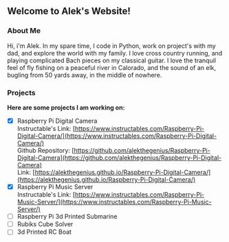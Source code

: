## Welcome to Alek's Website!

### About Me

Hi, i'm Alek. In my spare time, I code in Python, work on project's with my dad, and explore the world with my family. I love cross country running, and playing complicated Bach pieces on my classical guitar.  I love the tranquil feel of fly fishing on a peaceful river in Calorado, and the sound of an elk, bugling from 50 yards away, in the middle of nowhere.

### Projects

**Here are some projects I am working on:**

- [x] Raspberry Pi Digital Camera \
Instructable's Link: [https://www.instructables.com/Raspberry-Pi-Digital-Camera/](https://www.instructables.com/Raspberry-Pi-Digital-Camera/) \
Github Repository: [https://github.com/alekthegenius/Raspberry-Pi-Digital-Camera](https://github.com/alekthegenius/Raspberry-Pi-Digital-Camera) \
Link: [https://alekthegenius.github.io/Raspberry-Pi-Digital-Camera/](https://alekthegenius.github.io/Raspberry-Pi-Digital-Camera/)
- [x] Raspberry Pi Music Server \
Instructable's Link: [https://www.instructables.com/Raspberry-Pi-Music-Server/](https://www.instructables.com/Raspberry-Pi-Music-Server/)
- [ ] Raspberry Pi 3d Printed Submarine
- [ ] Rubiks Cube Solver
- [ ] 3d Printed RC Boat
